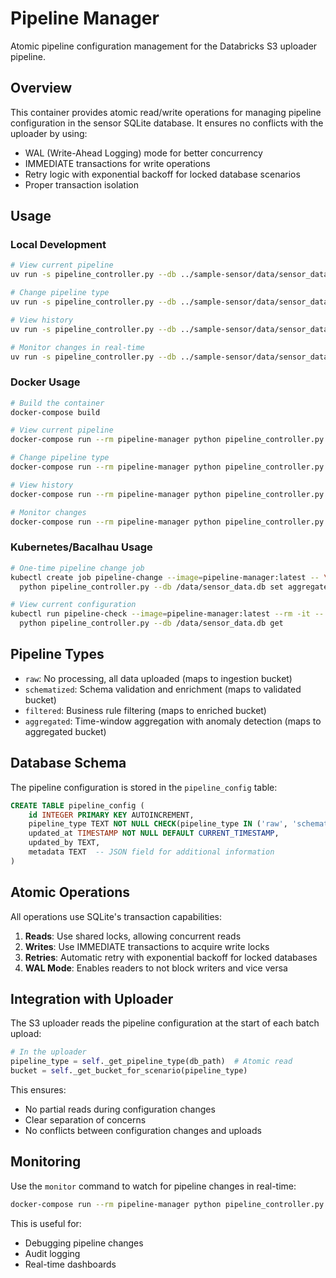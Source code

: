 # Pipeline Manager

Atomic pipeline configuration management for the Databricks S3 uploader pipeline.

## Overview

This container provides atomic read/write operations for managing pipeline configuration in the sensor SQLite database. It ensures no conflicts with the uploader by using:

- WAL (Write-Ahead Logging) mode for better concurrency
- IMMEDIATE transactions for write operations
- Retry logic with exponential backoff for locked database scenarios
- Proper transaction isolation

## Usage

### Local Development

```bash
# View current pipeline
uv run -s pipeline_controller.py --db ../sample-sensor/data/sensor_data.db get

# Change pipeline type
uv run -s pipeline_controller.py --db ../sample-sensor/data/sensor_data.db set filtered --by "operations" --reason "Enabling anomaly filtering"

# View history
uv run -s pipeline_controller.py --db ../sample-sensor/data/sensor_data.db history --limit 20

# Monitor changes in real-time
uv run -s pipeline_controller.py --db ../sample-sensor/data/sensor_data.db monitor
```

### Docker Usage

```bash
# Build the container
docker-compose build

# View current pipeline
docker-compose run --rm pipeline-manager python pipeline_controller.py --db /data/sensor_data.db get

# Change pipeline type
docker-compose run --rm pipeline-manager python pipeline_controller.py --db /data/sensor_data.db set filtered --by "docker_user"

# View history
docker-compose run --rm pipeline-manager python pipeline_controller.py --db /data/sensor_data.db history

# Monitor changes
docker-compose run --rm pipeline-manager python pipeline_controller.py --db /data/sensor_data.db monitor
```

### Kubernetes/Bacalhau Usage

```bash
# One-time pipeline change job
kubectl create job pipeline-change --image=pipeline-manager:latest -- \
  python pipeline_controller.py --db /data/sensor_data.db set aggregated --by "k8s_admin" --reason "Enable aggregation pipeline"

# View current configuration
kubectl run pipeline-check --image=pipeline-manager:latest --rm -it -- \
  python pipeline_controller.py --db /data/sensor_data.db get
```

## Pipeline Types

- `raw`: No processing, all data uploaded (maps to ingestion bucket)
- `schematized`: Schema validation and enrichment (maps to validated bucket)
- `filtered`: Business rule filtering (maps to enriched bucket)
- `aggregated`: Time-window aggregation with anomaly detection (maps to aggregated bucket)

## Database Schema

The pipeline configuration is stored in the `pipeline_config` table:

```sql
CREATE TABLE pipeline_config (
    id INTEGER PRIMARY KEY AUTOINCREMENT,
    pipeline_type TEXT NOT NULL CHECK(pipeline_type IN ('raw', 'schematized', 'filtered', 'aggregated')),
    updated_at TIMESTAMP NOT NULL DEFAULT CURRENT_TIMESTAMP,
    updated_by TEXT,
    metadata TEXT  -- JSON field for additional information
)
```

## Atomic Operations

All operations use SQLite's transaction capabilities:

1. **Reads**: Use shared locks, allowing concurrent reads
2. **Writes**: Use IMMEDIATE transactions to acquire write locks
3. **Retries**: Automatic retry with exponential backoff for locked databases
4. **WAL Mode**: Enables readers to not block writers and vice versa

## Integration with Uploader

The S3 uploader reads the pipeline configuration at the start of each batch upload:

```python
# In the uploader
pipeline_type = self._get_pipeline_type(db_path)  # Atomic read
bucket = self._get_bucket_for_scenario(pipeline_type)
```

This ensures:
- No partial reads during configuration changes
- Clear separation of concerns
- No conflicts between configuration changes and uploads

## Monitoring

Use the `monitor` command to watch for pipeline changes in real-time:

```bash
docker-compose run --rm pipeline-manager python pipeline_controller.py --db /data/sensor_data.db monitor
```

This is useful for:
- Debugging pipeline changes
- Audit logging
- Real-time dashboards